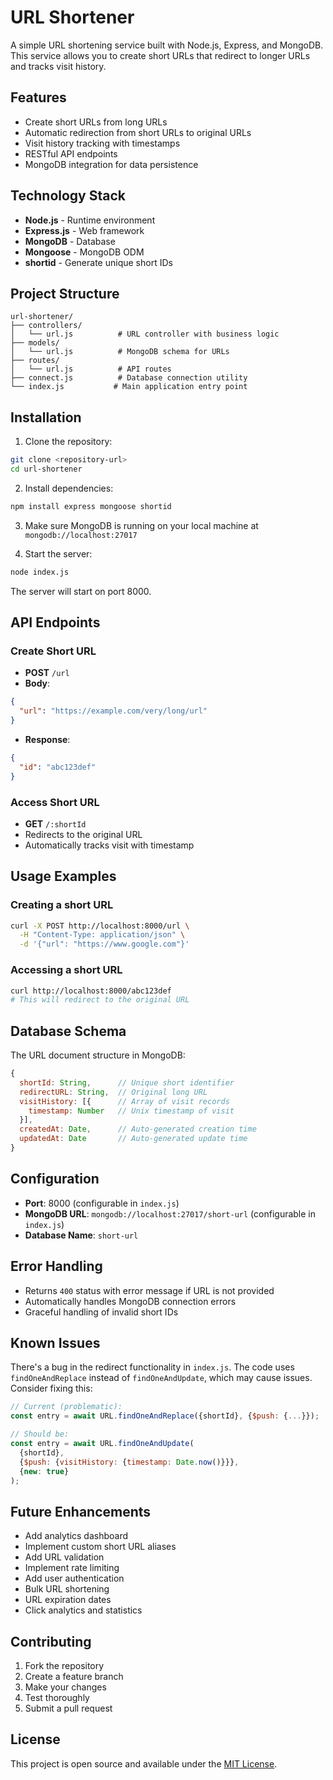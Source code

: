 # URL Shortener

A simple URL shortening service built with Node.js, Express, and MongoDB. This service allows you to create short URLs that redirect to longer URLs and tracks visit history.

## Features

- Create short URLs from long URLs
- Automatic redirection from short URLs to original URLs
- Visit history tracking with timestamps
- RESTful API endpoints
- MongoDB integration for data persistence

## Technology Stack

- **Node.js** - Runtime environment
- **Express.js** - Web framework
- **MongoDB** - Database
- **Mongoose** - MongoDB ODM
- **shortid** - Generate unique short IDs

## Project Structure

```
url-shortener/
├── controllers/
│   └── url.js          # URL controller with business logic
├── models/
│   └── url.js          # MongoDB schema for URLs
├── routes/
│   └── url.js          # API routes
├── connect.js          # Database connection utility
└── index.js           # Main application entry point
```

## Installation

1. Clone the repository:
```bash
git clone <repository-url>
cd url-shortener
```

2. Install dependencies:
```bash
npm install express mongoose shortid
```

3. Make sure MongoDB is running on your local machine at `mongodb://localhost:27017`

4. Start the server:
```bash
node index.js
```

The server will start on port 8000.

## API Endpoints

### Create Short URL
- **POST** `/url`
- **Body**: 
```json
{
  "url": "https://example.com/very/long/url"
}
```
- **Response**:
```json
{
  "id": "abc123def"
}
```

### Access Short URL
- **GET** `/:shortId`
- Redirects to the original URL
- Automatically tracks visit with timestamp

## Usage Examples

### Creating a short URL
```bash
curl -X POST http://localhost:8000/url \
  -H "Content-Type: application/json" \
  -d '{"url": "https://www.google.com"}'
```

### Accessing a short URL
```bash
curl http://localhost:8000/abc123def
# This will redirect to the original URL
```

## Database Schema

The URL document structure in MongoDB:

```javascript
{
  shortId: String,      // Unique short identifier
  redirectURL: String,  // Original long URL
  visitHistory: [{      // Array of visit records
    timestamp: Number   // Unix timestamp of visit
  }],
  createdAt: Date,      // Auto-generated creation time
  updatedAt: Date       // Auto-generated update time
}
```

## Configuration

- **Port**: 8000 (configurable in `index.js`)
- **MongoDB URL**: `mongodb://localhost:27017/short-url` (configurable in `index.js`)
- **Database Name**: `short-url`

## Error Handling

- Returns `400` status with error message if URL is not provided
- Automatically handles MongoDB connection errors
- Graceful handling of invalid short IDs

## Known Issues

There's a bug in the redirect functionality in `index.js`. The code uses `findOneAndReplace` instead of `findOneAndUpdate`, which may cause issues. Consider fixing this:

```javascript
// Current (problematic):
const entry = await URL.findOneAndReplace({shortId}, {$push: {...}});

// Should be:
const entry = await URL.findOneAndUpdate(
  {shortId}, 
  {$push: {visitHistory: {timestamp: Date.now()}}},
  {new: true}
);
```

## Future Enhancements

- Add analytics dashboard
- Implement custom short URL aliases
- Add URL validation
- Implement rate limiting
- Add user authentication
- Bulk URL shortening
- URL expiration dates
- Click analytics and statistics

## Contributing

1. Fork the repository
2. Create a feature branch
3. Make your changes
4. Test thoroughly
5. Submit a pull request

## License

This project is open source and available under the [MIT License](LICENSE).
